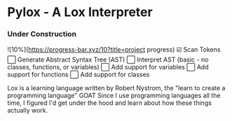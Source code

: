 # Pylox - A Lox Interpreter
### Under Construction
![10%](https://progress-bar.xyz/10?title=project progress)
:ballot_box_with_check: Scan Tokens
:white_large_square: Generate Abstract Syntax Tree (AST) 
:white_large_square: Interpret AST (basic - no classes, functions, or variables) 
:white_large_square: Add support for variables 
:white_large_square: Add support for functions 
:white_large_square: Add support for classes 

Lox is a learning language written by Robert Nystrom, the "learn to create a programming language" GOAT
Since I use programming languages all the time, I figured I'd get under the hood and learn about how these things actually work.

